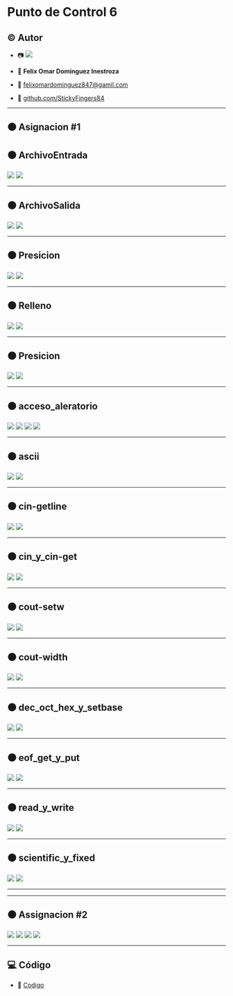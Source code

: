 # Punto de Control 6

## :copyright: Autor

- :camera: <img src="https://avatars.githubusercontent.com/u/66543823?s=400&u=a56fd9aede592099c72f7bee7fa85f70b4f926b2&v=4">

- :man: **Felix Omar Dominguez Inestroza**
- :e-mail: felixomardominguez847@gamil.com
- :link: [github.com/StickyFingers84](https://github.com/StickyFingers84)

---

## :black_circle: Asignacion #1

## :black_circle: ArchivoEntrada

![](Imagen_Codigo/ArchivoEntrada(Codigo).png)
![](Imagen_Salida/ArchivoEntrada(Salida).png)


---

## :black_circle: ArchivoSalida

![](Imagen_Codigo/ArchivoSalida(Codigo).png)
![](Imagen_Salida/ArchivoSalida(Salida).png)

---

## :black_circle: Presicion

![](Imagen_Codigo/Presicion(Codigo).png)
![](Imagen_Salida/Presicion(Salida).png)

---

## :black_circle: Relleno

![](Imagen_Codigo/Relleno(Codigo).png)
![](Imagen_Salida/Relleno(Salida).png)

---

## :black_circle: Presicion

![](Imagen_Codigo/ArchivoEntrada(Codigo).png)
![](Imagen_Salida/ArchivoEntrada(Salida).png)

---

## :black_circle: acceso_aleratorio

![](Imagen_Codigo/acceso_aleratorio(Main)(Codigo).png)
![](Imagen_Codigo/acceso_aleratorio(Contacto.h)(Codigo).png)
![](Imagen_Codigo/acceso_aleratorio(Contacto.cpp)(Codigo).png)
![](Imagen_Salida/acceso_aleratorio(Salida).png)

---

## :black_circle: ascii

![](Imagen_Codigo/ascii(Codigo).png)
![](Imagen_Salida/ascii(Salida).png)

---

## :black_circle: cin-getline

![](Imagen_Codigo/cin-getline(Codigo).png)
![](Imagen_Salida/cin-getline(Salida).png)

---

## :black_circle: cin_y_cin-get

![](Imagen_Codigo/cin_y_cin-get(Codigo).png)
![](Imagen_Salida/cin_y_cin-get(Salida).png)

---

## :black_circle: cout-setw

![](Imagen_Codigo/cout-setw(Salida).png)
![](Imagen_Salida/cout-setw(Salida).png)

---

## :black_circle: cout-width

![](Imagen_Codigo/cout-width(Codigo).png)
![](Imagen_Salida/cout-width(Salida).png)

---

## :black_circle: dec_oct_hex_y_setbase

![](Imagen_Codigo/dec_oct_hex_y_setbase(Codigo).png)
![](Imagen_Salida/dec_oct_hex_y_setbase(Salida).png)

---

## :black_circle: eof_get_y_put

![](Imagen_Codigo/eof_get_y_put(Codigo).png)
![](Imagen_Salida/eof_get_y_put(Salida).png)

---

## :black_circle: read_y_write

![](Imagen_Codigo/read_y_write(Codigo).png)
![](Imagen_Salida/read_y_write(Salida).png)

---

## :black_circle: scientific_y_fixed

![](Imagen_Codigo/scientific_y_fixed(Codigo).png)
![](Imagen_Salida/scientific_y_fixed(Salida).png)

---

---

## :black_circle: Assignacion #2

![](Imagen_Codigo/acceso_aleatorio(Asignacion_2)(Codigo).png)
![](Imagen_Codigo/acceso_aleratorio(Contacto.h)(Codigo).png)
![](Imagen_Codigo/acceso_aleratorio(Contacto.cpp)(Codigo).png)
![](Imagen_Salida/acceso_aleatorio(Asignacion_2)(Salida).png)

---


## :computer: Código

- :blue_book: [Codigo](https://github.com/https://github.com/StickyFingers84/PC7)

